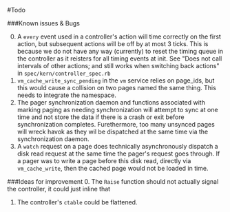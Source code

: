 #Todo

###Known issues & Bugs

  0. A `every` event used in a controller's action will time correctly on the first action, but subsequent actions will be off by at most 3 ticks.
  This is because we do not have any way (currently) to reset the timing queue in the controller as it reisters for all timing events at init. See
  "Does not call intervals of other actions; and still works when switching back actions" in `spec/kern/controller_spec.rb` 
  1. `vm_cache_write_sync_pending` in the `vm` service relies on page_ids, but this would cause a collision on two pages named the same thing. This
   needs to integrate the namespace.
  2. The pager synchronization daemon and functions associated with marking paging as needing synchronization will attempt to sync at one time and not
  store the data if there is a crash or exit before synchronization completes. Furethermore, too many unsynced pages will wreck havok as they wil be
  dispatched at the same time via the synchronization daemon.
  3. A `watch` request on a page does technically asynchronously dispatch a disk read request at the same time the pager's request goes through. If a pager was to write
     a page before this disk read, directly via `vm_cache_write`, then the cached page would not be loaded in time.

###Ideas for improvement
  0. The `Raise` function should not actually signal the controller, it could just inline that
  1. The controller's `ctable` could be flattened.
